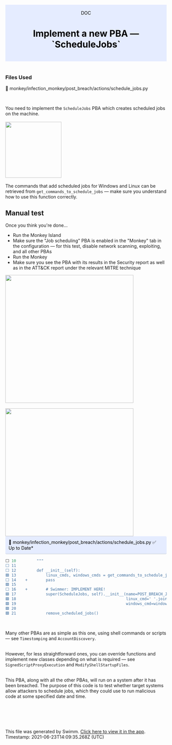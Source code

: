 <div align="center" style="background-color: #e5ecff; color: black"><br/><div>DOC</div><h1>Implement a new PBA —  `ScheduleJobs`</h1><br/></div>
<br/>

### Files Used
📄 monkey/infection_monkey/post_breach/actions/schedule_jobs.py


<br/>

You need to implement the `ScheduleJobs` PBA which creates scheduled jobs on the machine. <br><br>
<img src="https://media.giphy.com/media/l0K4mVE5b5WZ1sctW/giphy.gif" height=175><br><br>
The commands that add scheduled jobs for Windows and Linux can be retrieved from `get_commands_to_schedule_jobs` — make sure you understand how to use this function correctly.

## Manual test  
Once you think you're done...
- Run the Monkey Island
- Make sure the "Job scheduling" PBA is enabled in the "Monkey" tab in the configuration — for this test, disable network scanning, exploiting, and all other PBAs
- Run the Monkey
- Make sure you see the PBA with its results in the Security report as well as in the ATT&CK report under the relevant MITRE technique

<img src="https://firebasestorage.googleapis.com/v0/b/swimmio-content/o/repositories%2F6Nlb99NtY5Fc3bSd8suH%2Fimg%2Ff0e53e6c-9dbe-41d8-9454-2b5761c3f53a.png?alt=media&token=21aa4bb8-7ebe-4dab-a739-c77e059144dd" height=400>
<br><br>
<img src="https://firebasestorage.googleapis.com/v0/b/swimmio-content/o/repositories%2F6Nlb99NtY5Fc3bSd8suH%2Fimg%2F528389a0-35c8-4380-b6e2-353068ed01e4.png?alt=media&token=08767f55-86e2-4f51-8ecf-13fd6cc25ad5" height=400>

<br/>

<div style="background: #e5ecff; padding: 10px 10px 10px 10px; border-bottom: 1px solid #c1c7d0; border-radius: 4px; color: black">    📄 monkey/infection_monkey/post_breach/actions/schedule_jobs.py ✅ Up to Date*

   </div>

```python
⬜ 10         """
⬜ 11     
⬜ 12         def __init__(self):
🟩 13             linux_cmds, windows_cmds = get_commands_to_schedule_jobs()
⬜ 14    +        pass
🟩 15     
⬜ 16    +        # Swimmer: IMPLEMENT HERE!
🟩 17             super(ScheduleJobs, self).__init__(name=POST_BREACH_JOB_SCHEDULING,
🟩 18                                                linux_cmd=' '.join(linux_cmds),
🟩 19                                                windows_cmd=windows_cmds)
🟩 20     
🟩 21             remove_scheduled_jobs()
```
<br/>

Many other PBAs are as simple as this one, using shell commands or scripts — see `Timestomping` and `AccountDiscovery`. <br><br>

However, for less straightforward ones, you can override functions and implement new classes depending on what is required — see `SignedScriptProxyExecution` and `ModifyShellStartupFiles`.<br><br>

This PBA, along with all the other PBAs, will run on a system after it has been breached. The purpose of this code is to test whether target systems allow attackers to schedule jobs, which they could use to run malicious code at some specified date and time.

<br/>

<br/><br/>

This file was generated by Swimm. [Click here to view it in the app](https://swimm.io/link?l=c3dpbW0lM0ElMkYlMkZyZXBvcyUyRlpnMWZscldSZ3ZsczBjMm1GeURJJTJGZG9jcyUyRlZXNHJmM0F4UnNsZlQ3bHdhdWc3). Timestamp: 2021-06-23T14:09:35.268Z (UTC)
